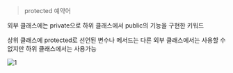 
> protected  예약어

외부 클래스에는 private으로 하위 클래스에서 public의 기능을 구현한 키워드

상위 클래스에 protected로 선언된 변수나 메서드는 다른 외부 클래스에서는 사용할 수 없지만 하위 클래스에서는 사용가능

![1](https://user-images.githubusercontent.com/49984996/75987019-7d18c400-5f32-11ea-872d-afd8cde4d0c4.jpg)

